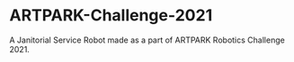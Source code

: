 # ARTPARK-Challenge-2021
A Janitorial Service Robot made as a part of ARTPARK Robotics Challenge 2021.
